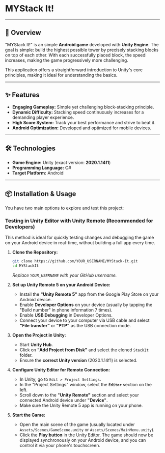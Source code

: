 # MYStack It!

---

## 🚀 Overview

"MYStack It!" is an simple **Android game** developed with **Unity Engine**. The goal is simple: build the highest possible tower by precisely stacking blocks on top of each other. With each successfully placed block, the speed increases, making the game progressively more challenging.

This application offers a straightforward introduction to Unity's core principles, making it ideal for understanding the basics.

---

## ✨ Features

* **Engaging Gameplay:** Simple yet challenging block-stacking principle.
* **Dynamic Difficulty:** Stacking speed continuously increases for a demanding player experience.
* **High Score System:** Track your best performance and strive to beat it.
* **Android Optimization:** Developed and optimized for mobile devices.

---

## 🛠️ Technologies

* **Game Engine:** Unity (exact version: **2020.1.14f1**)
* **Programming Language:** C#
* **Target Platform:** Android

---

## 📦 Installation & Usage

You have two main options to explore and test this project:

### Testing in Unity Editor with Unity Remote (Recommended for Developers)

This method is ideal for quickly testing changes and debugging the game on your Android device in real-time, without building a full app every time.

1.  **Clone the Repository:**
    ```bash
    git clone https://github.com/YOUR_USERNAME/MYStack-It.git
    cd MYStackIt
    ```
    *Replace `YOUR_USERNAME` with your GitHub username.*

2.  **Set up Unity Remote 5 on your Android Device:**
    * Install the **"Unity Remote 5"** app from the Google Play Store on your Android device.
    * Enable **Developer Options** on your device (usually by tapping the "Build number" in phone information 7 times).
    * Enable **USB Debugging** in Developer Options.
    * Connect your device to your computer via USB cable and select **"File transfer"** or **"PTP"** as the USB connection mode.

3.  **Open the Project in Unity:**
    * Start **Unity Hub**.
    * Click on **"Add Project from Disk"** and select the cloned `StackIt` folder.
    * Ensure the **correct Unity version** (2020.1.14f1) is selected.

4.  **Configure Unity Editor for Remote Connection:**
    * In Unity, go to `Edit > Project Settings`.
    * In the "Project Settings" window, select the **`Editor`** section on the left.
    * Scroll down to the **"Unity Remote"** section and select your connected Android device under **"Device"**.
    * Make sure the Unity Remote 5 app is running on your phone.

5.  **Start the Game:**
    * Open the main scene of the game (usually located under `Assets/Scenes/GameScene.unity` or `Assets/Scenes/MainMenu.unity`).
    * Click the **Play button** in the Unity Editor. The game should now be displayed synchronously on your Android device, and you can control it via your phone's touchscreen.
